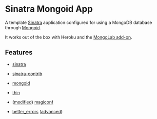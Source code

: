 # Sinatra Mongoid App

A template [Sinatra](http://www.sinatrarb.com) application configured for using a MongoDB database through [Mongoid](http://mongoid.org).

It works out of the box with Heroku and the [MongoLab add-on](http://addons.heroku.com/mongolab).

## Features

- [sinatra][1]
- [sinatra-contrib][2]
- [mongoid][3]
- [thin][4]
- ([modified][5]) [magiconf][6]
- [better_errors][7] ([advanced][8])

  [1]: http://www.sinatrarb.com/
  [2]: http://www.sinatrarb.com/contrib/
  [3]: http://mongoid.org/en/mongoid/index.html
  [4]: http://code.macournoyer.com/thin/
  [5]: https://github.com/SeriousM/magiconf
  [6]: https://github.com/sethvargo/magiconf
  [7]: https://github.com/charliesome/better_errors
  [8]: https://github.com/banister/binding_of_caller